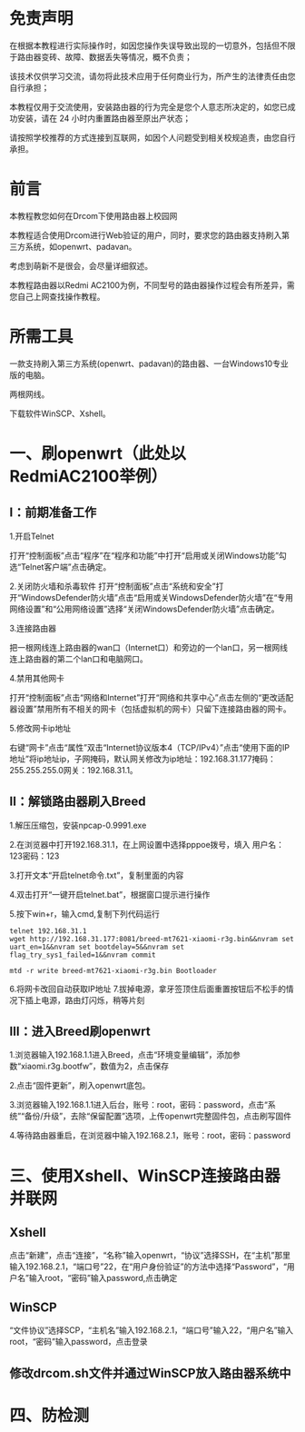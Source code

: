# 免责声明
在根据本教程进行实际操作时，如因您操作失误导致出现的一切意外，包括但不限于路由器变砖、故障、数据丢失等情况，概不负责；

该技术仅供学习交流，请勿将此技术应用于任何商业行为，所产生的法律责任由您自行承担；

本教程仅用于交流使用，安装路由器的行为完全是您个人意志所决定的，如您已成功安装，请在 24 小时内重置路由器至原出产状态；

请按照学校推荐的方式连接到互联网，如因个人问题受到相关校规追责，由您自行承担。
# 前言
本教程教您如何在Drcom下使用路由器上校园网

本教程适合使用Drcom进行Web验证的用户，同时，要求您的路由器支持刷入第三方系统，如openwrt、padavan。

考虑到萌新不是很会，会尽量详细叙述。

本教程路由器以Redmi AC2100为例，不同型号的路由器操作过程会有所差异，需您自己上网查找操作教程。

# 所需工具
一款支持刷入第三方系统(openwrt、padavan)的路由器、一台Windows10专业版的电脑。

两根网线。

下载软件WinSCP、Xshell。

# 一、刷openwrt（此处以RedmiAC2100举例）
## Ⅰ：前期准备工作
1.开启Telnet

打开“控制面板”点击“程序”在“程序和功能”中打开“启用或关闭Windows功能”勾选“Telnet客户端”点击确定。

2.关闭防火墙和杀毒软件
打开“控制面板”点击“系统和安全”打开“WindowsDefender防火墙”点击“启用或关WindowsDefender防火墙”在“专用网络设置”和“公用网络设置”选择“关闭WindowsDefender防火墙”点击确定。

3.连接路由器

把一根网线连上路由器的wan口（Internet口）和旁边的一个lan口，另一根网线连上路由器的第二个lan口和电脑网口。

4.禁用其他网卡

打开“控制面板”点击“网络和Internet”打开“网络和共享中心”点击左侧的“更改适配器设置”禁用所有不相关的网卡（包括虚拟机的网卡）只留下连接路由器的网卡。

5.修改网卡ip地址

右键“网卡”点击“属性”双击“Internet协议版本4（TCP/IPv4）”点击“使用下面的IP地址”将ip地址ip，子网掩码，默认网关修改为ip地址：192.168.31.177掩码：255.255.255.0网关：192.168.31.1。

## Ⅱ：解锁路由器刷入Breed

1.解压压缩包，安装npcap-0.9991.exe
        
2.在浏览器中打开192.168.31.1，在上网设置中选择pppoe拨号，填入 用户名：123密码：123
        
3.打开文本“开启telnet命令.txt”，复制里面的内容
        
4.双击打开“一键开启telnet.bat”，根据窗口提示进行操作
        
5.按下win+r，输入cmd,复制下列代码运行
```
telnet 192.168.31.1
wget http://192.168.31.177:8081/breed-mt7621-xiaomi-r3g.bin&&nvram set uart_en=1&&nvram set bootdelay=5&&nvram set flag_try_sys1_failed=1&&nvram commit

mtd -r write breed-mt7621-xiaomi-r3g.bin Bootloader
```
6.将网卡改回自动获取IP地址
7.拔掉电源，拿牙签顶住后面重置按钮后不松手的情况下插上电源，路由灯闪烁，稍等片刻
## Ⅲ：进入Breed刷openwrt

1.浏览器输入192.168.1.1进入Breed，点击“环境变量编辑”，添加参数“xiaomi.r3g.bootfw”，数值为2，点击保存

2.点击“固件更新”，刷入openwrt底包。

3.浏览器输入192.168.1.1进入后台，账号：root，密码：password，点击“系统”“备份/升级”，去除“保留配置”选项，上传openwrt完整固件包，点击刷写固件

4.等待路由器重启，在浏览器中输入192.168.2.1，账号：root，密码：password
# 三、使用Xshell、WinSCP连接路由器并联网
## Xshell

点击“新建”，点击“连接”，“名称”输入openwrt，“协议”选择SSH，在“主机”那里输入192.168.2.1，“端口号”22，在“用户身份验证”的方法中选择“Password”，“用户名”输入root，“密码”输入password,点击确定
## WinSCP

“文件协议”选择SCP，“主机名”输入192.168.2.1，“端口号”输入22，“用户名”输入root，“密码”输入password，点击登录

## 修改drcom.sh文件并通过WinSCP放入路由器系统中
# 四、防检测

